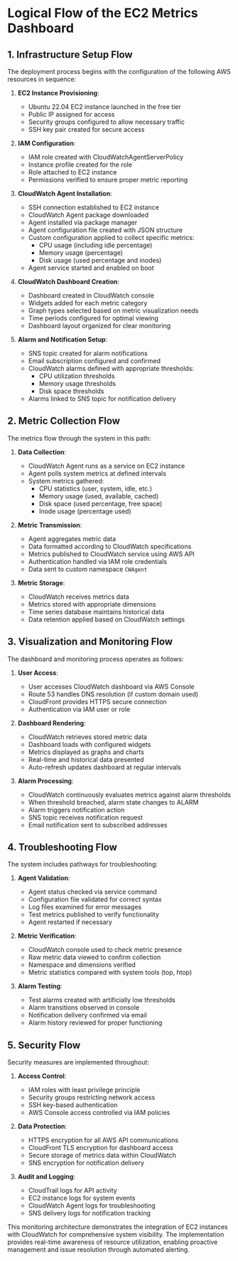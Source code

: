 # Logical Flow of the EC2 Metrics Dashboard

## 1. Infrastructure Setup Flow

The deployment process begins with the configuration of the following AWS resources in sequence:

1. **EC2 Instance Provisioning**:
   - Ubuntu 22.04 EC2 instance launched in the free tier
   - Public IP assigned for access
   - Security groups configured to allow necessary traffic
   - SSH key pair created for secure access

2. **IAM Configuration**:
   - IAM role created with CloudWatchAgentServerPolicy
   - Instance profile created for the role
   - Role attached to EC2 instance
   - Permissions verified to ensure proper metric reporting

3. **CloudWatch Agent Installation**:
   - SSH connection established to EC2 instance
   - CloudWatch Agent package downloaded
   - Agent installed via package manager
   - Agent configuration file created with JSON structure
   - Custom configuration applied to collect specific metrics:
     * CPU usage (including idle percentage)
     * Memory usage (percentage)
     * Disk usage (used percentage and inodes)
   - Agent service started and enabled on boot

4. **CloudWatch Dashboard Creation**:
   - Dashboard created in CloudWatch console
   - Widgets added for each metric category
   - Graph types selected based on metric visualization needs
   - Time periods configured for optimal viewing
   - Dashboard layout organized for clear monitoring

5. **Alarm and Notification Setup**:
   - SNS topic created for alarm notifications
   - Email subscription configured and confirmed
   - CloudWatch alarms defined with appropriate thresholds:
     * CPU utilization thresholds
     * Memory usage thresholds
     * Disk space thresholds
   - Alarms linked to SNS topic for notification delivery

## 2. Metric Collection Flow

The metrics flow through the system in this path:

1. **Data Collection**:
   - CloudWatch Agent runs as a service on EC2 instance
   - Agent polls system metrics at defined intervals
   - System metrics gathered:
     * CPU statistics (user, system, idle, etc.)
     * Memory usage (used, available, cached)
     * Disk space (used percentage, free space)
     * Inode usage (percentage used)

2. **Metric Transmission**:
   - Agent aggregates metric data
   - Data formatted according to CloudWatch specifications
   - Metrics published to CloudWatch service using AWS API
   - Authentication handled via IAM role credentials
   - Data sent to custom namespace `CWAgent`

3. **Metric Storage**:
   - CloudWatch receives metrics data
   - Metrics stored with appropriate dimensions
   - Time series database maintains historical data
   - Data retention applied based on CloudWatch settings

## 3. Visualization and Monitoring Flow

The dashboard and monitoring process operates as follows:

1. **User Access**:
   - User accesses CloudWatch dashboard via AWS Console
   - Route 53 handles DNS resolution (if custom domain used)
   - CloudFront provides HTTPS secure connection
   - Authentication via IAM user or role

2. **Dashboard Rendering**:
   - CloudWatch retrieves stored metric data
   - Dashboard loads with configured widgets
   - Metrics displayed as graphs and charts
   - Real-time and historical data presented
   - Auto-refresh updates dashboard at regular intervals

3. **Alarm Processing**:
   - CloudWatch continuously evaluates metrics against alarm thresholds
   - When threshold breached, alarm state changes to ALARM
   - Alarm triggers notification action
   - SNS topic receives notification request
   - Email notification sent to subscribed addresses

## 4. Troubleshooting Flow

The system includes pathways for troubleshooting:

1. **Agent Validation**:
   - Agent status checked via service command
   - Configuration file validated for correct syntax
   - Log files examined for error messages
   - Test metrics published to verify functionality
   - Agent restarted if necessary

2. **Metric Verification**:
   - CloudWatch console used to check metric presence
   - Raw metric data viewed to confirm collection
   - Namespace and dimensions verified
   - Metric statistics compared with system tools (top, htop)

3. **Alarm Testing**:
   - Test alarms created with artificially low thresholds
   - Alarm transitions observed in console
   - Notification delivery confirmed via email
   - Alarm history reviewed for proper functioning

## 5. Security Flow

Security measures are implemented throughout:

1. **Access Control**:
   - IAM roles with least privilege principle
   - Security groups restricting network access
   - SSH key-based authentication
   - AWS Console access controlled via IAM policies

2. **Data Protection**:
   - HTTPS encryption for all AWS API communications
   - CloudFront TLS encryption for dashboard access
   - Secure storage of metrics data within CloudWatch
   - SNS encryption for notification delivery

3. **Audit and Logging**:
   - CloudTrail logs for API activity
   - EC2 instance logs for system events
   - CloudWatch Agent logs for troubleshooting
   - SNS delivery logs for notification tracking

This monitoring architecture demonstrates the integration of EC2 instances with CloudWatch for comprehensive system visibility. The implementation provides real-time awareness of resource utilization, enabling proactive management and issue resolution through automated alerting.